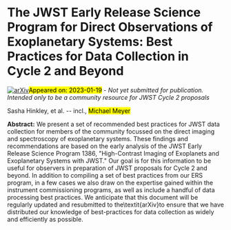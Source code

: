 <div class="macros" style="visibility:hidden;">
$\newcommand{\ensuremath}{}$
$\newcommand{\xspace}{}$
$\newcommand{\object}[1]{\texttt{#1}}$
$\newcommand{\farcs}{{.}''}$
$\newcommand{\farcm}{{.}'}$
$\newcommand{\arcsec}{''}$
$\newcommand{\arcmin}{'}$
$\newcommand{\ion}[2]{#1#2}$
$\newcommand{\textsc}[1]{\textrm{#1}}$
$\newcommand{\hl}[1]{\textrm{#1}}$
$\newcommand{\vdag}{(v)^\dagger}$
$\newcommand$
$\newcommand$</div>

<div class="macros" style="visibility:hidden;">
$\newcommand{$\ensuremath$}{}$
$\newcommand{$\xspace$}{}$
$\newcommand{$\object$}[1]{\texttt{#1}}$
$\newcommand{$\farcs$}{{.}''}$
$\newcommand{$\farcm$}{{.}'}$
$\newcommand{$\arcsec$}{''}$
$\newcommand{$\arcmin$}{'}$
$\newcommand{$\ion$}[2]{#1#2}$
$\newcommand{$\textsc$}[1]{\textrm{#1}}$
$\newcommand{$\hl$}[1]{\textrm{#1}}$
$\newcommand{$\vdag$}{(v)^\dagger}$
$\newcommand$
$\newcommand$</div>



<div id="title">

# The JWST Early Release Science Program for Direct Observations of Exoplanetary Systems: Best Practices for Data Collection in Cycle 2 and Beyond

</div>
<div id="comments">

[![arXiv](https://img.shields.io/badge/arXiv-2301.07199-b31b1b.svg)](https://arxiv.org/abs/2301.07199)<mark>Appeared on: 2023-01-19</mark> - _Not yet submitted for publication. Intended only to be a community resource for JWST Cycle 2 proposals_

</div>
<div id="authors">

Sasha Hinkley, et al. -- incl., <mark><mark>Michael Meyer</mark></mark>

</div>
<div id="abstract">

**Abstract:** We present a set of recommended best practices for JWST data collection for members of the community focussed on the direct imaging and spectroscopy of exoplanetary systems. These findings and recommendations are based on the early analysis of the JWST Early Release Science Program 1386, "High-Contrast Imaging of Exoplanets and Exoplanetary Systems with JWST."  Our goal is for this information to be useful for observers in preparation of JWST proposals for Cycle 2 and beyond.  In addition to compiling a set of best practices from our ERS program, in a few cases we also draw on the expertise gained within the instrument commissioning programs, as well as include a handful of data processing best practices. We anticipate that this document will be regularly updated and resubmitted to the\textit{arXiv}to ensure that we have distributed our knowledge of best-practices for data collection as widely and efficiently as possible.

</div>

